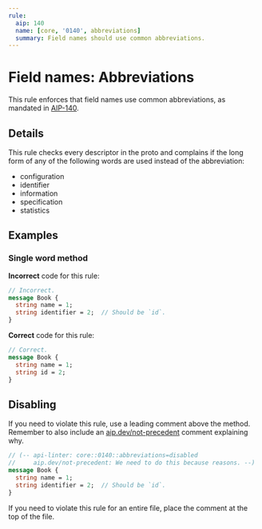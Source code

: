 ```yaml
---
rule:
  aip: 140
  name: [core, '0140', abbreviations]
  summary: Field names should use common abbreviations.
---
```


# Field names: Abbreviations

This rule enforces that field names use common abbreviations, as mandated in
[AIP-140][].

## Details

This rule checks every descriptor in the proto and complains if the long form
of any of the following words are used instead of the abbreviation:

- configuration
- identifier
- information
- specification
- statistics

## Examples

### Single word method

**Incorrect** code for this rule:

```proto
// Incorrect.
message Book {
  string name = 1;
  string identifier = 2;  // Should be `id`.
}
```

**Correct** code for this rule:

```proto
// Correct.
message Book {
  string name = 1;
  string id = 2;
}
```

## Disabling

If you need to violate this rule, use a leading comment above the method.
Remember to also include an [aip.dev/not-precedent][] comment explaining why.

```proto
// (-- api-linter: core::0140::abbreviations=disabled
//     aip.dev/not-precedent: We need to do this because reasons. --)
message Book {
  string name = 1;
  string identifier = 2;  // Should be `id`.
}
```

If you need to violate this rule for an entire file, place the comment at the
top of the file.

[aip-140]: https://aip.dev/140
[aip.dev/not-precedent]: https://aip.dev/not-precedent
